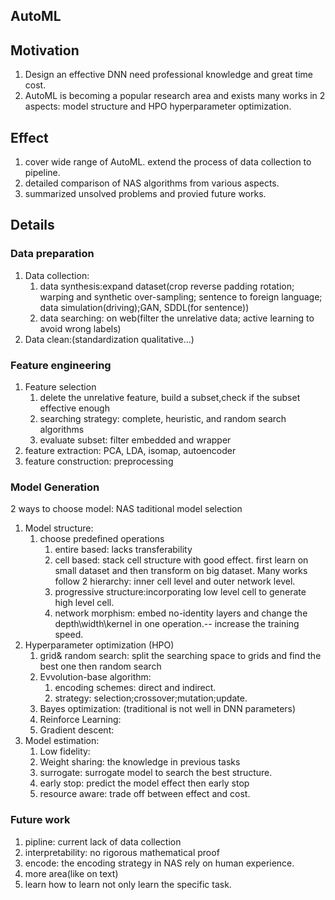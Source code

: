 ## AutoML

## Motivation

1. Design an effective DNN need professional knowledge and great time cost.
2. AutoML is becoming a popular research area and exists many works in 2 aspects: model structure and HPO hyperparameter optimization.


## Effect
1. cover wide range of AutoML. extend the process of data collection to pipeline.
2. detailed comparison of NAS  algorithms from various aspects.
3. summarized unsolved problems and provied future works.


## Details

### Data preparation
1. Data collection:
   1. data synthesis:expand dataset(crop reverse padding rotation; warping and synthetic over-sampling; sentence to foreign language; data simulation(driving);GAN, SDDL(for sentence))
   2. data searching: on web(filter the unrelative data; active learning to avoid wrong labels)
2. Data clean:(standardization qualitative...)
   
### Feature engineering
1. Feature selection
   1. delete the unrelative feature, build a subset,check if the subset effective enough 
   2. searching strategy: complete, heuristic, and random search algorithms
   3. evaluate subset: filter embedded and wrapper
2. feature extraction: PCA, LDA, isomap, autoencoder
3. feature construction: preprocessing

### Model Generation
2 ways to choose model: NAS taditional model selection
1. Model structure:
   1. choose predefined operations
      1. entire based: lacks transferability 
      2. cell based: stack cell structure with good effect. first learn on small dataset and then transform on big dataset. Many works follow 2 hierarchy: inner cell level and outer network level.
      3. progressive structure:incorporating low level cell to generate high level cell.
      4. network morphism: embed no-identity layers and change the depth\width\kernel in one operation.-- increase the training speed.
2. Hyperparameter optimization (HPO)
   1. grid& random search: split the searching space to grids and find the best one then random search
   2. Evvolution-base algorithm: 
      1. encoding schemes: direct and indirect.
      2. strategy: selection;crossover;mutation;update.
   3. Bayes optimization: (traditional is not well in DNN parameters)
   4. Reinforce Learning:
   5. Gradient descent:
3. Model estimation:
   1. Low fidelity:
   2. Weight sharing: the knowledge in previous tasks
   3. surrogate: surrogate model to search the best structure.
   4. early stop: predict the model effect then early stop
   5. resource aware: trade off between effect and cost.

### Future work
1. pipline: current lack of data collection
2. interpretability: no rigorous mathematical proof
3. encode: the encoding strategy in NAS rely on human experience.
4. more area(like on text)
5. learn how to learn not only learn the specific task.